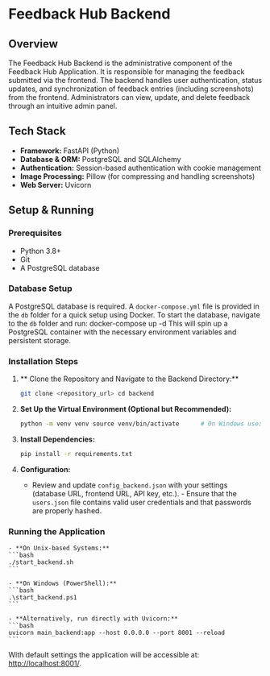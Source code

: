 # Feedback Hub Backend

## Overview
The Feedback Hub Backend is the administrative component of the Feedback Hub Application. 
It is responsible for managing the feedback submitted via the frontend. The backend handles 
user authentication, status updates, and synchronization of feedback entries (including 
screenshots) from the frontend. Administrators can view, update, and delete feedback 
through an intuitive admin panel.

## Tech Stack
- **Framework:** FastAPI (Python)
- **Database & ORM:** PostgreSQL and SQLAlchemy
- **Authentication:** Session-based authentication with cookie management
- **Image Processing:** Pillow (for compressing and handling screenshots)
- **Web Server:** Uvicorn

## Setup & Running

### Prerequisites
- Python 3.8+
- Git
- A PostgreSQL database

### Database Setup
A PostgreSQL database is required. A `docker-compose.yml` file is provided in the `db`
folder for a quick setup using Docker. To start the database, navigate to the `db`
folder and run: docker-compose up -d This will spin up a PostgreSQL container with
the necessary environment variables and persistent storage.

### Installation Steps
1. ** Clone the Repository and Navigate to the Backend Directory:**
    ```bash
    git clone <repository_url> cd backend
	```

2. **Set Up the Virtual Environment (Optional but Recommended):**
    ```bash
    python -m venv venv source venv/bin/activate      # On Windows use: venv\Scripts\activate
    ```

3. **Install Dependencies:**
    ```bash
    pip install -r requirements.txt
    ```

4. **Configuration:**
    - Review and update `config_backend.json` with your settings (database URL, frontend URL, 
	API key, etc.). - Ensure that the `users.json` file contains valid user credentials and 
	that passwords are properly hashed.

### Running the Application
    - **On Unix-based Systems:**
    ```bash
	./start_backend.sh
    ```
	
	- **On Windows (PowerShell):**
    ```bash
	.\start_backend.ps1
    ```

	- **Alternatively, run directly with Uvicorn:**
    ```bash
	uvicorn main_backend:app --host 0.0.0.0 --port 8001 --reload
    ```
	
With default settings the application will be accessible at: 
[http://localhost:8001/](http://localhost:8001/).

